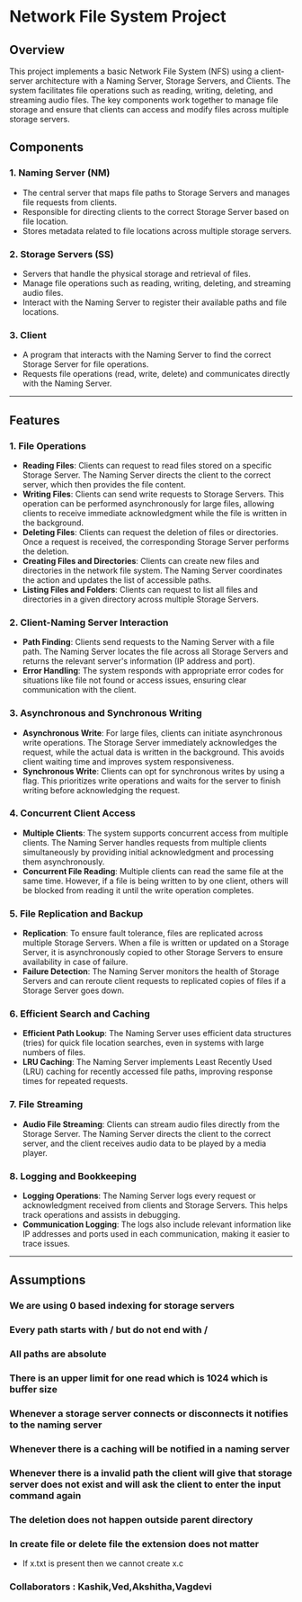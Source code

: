 # Network File System Project

## Overview

This project implements a basic Network File System (NFS) using a client-server architecture with a Naming Server, Storage Servers, and Clients. The system facilitates file operations such as reading, writing, deleting, and streaming audio files. The key components work together to manage file storage and ensure that clients can access and modify files across multiple storage servers.

## Components

### 1. **Naming Server (NM)**
   - The central server that maps file paths to Storage Servers and manages file requests from clients.
   - Responsible for directing clients to the correct Storage Server based on file location.
   - Stores metadata related to file locations across multiple storage servers.

### 2. **Storage Servers (SS)**
   - Servers that handle the physical storage and retrieval of files.
   - Manage file operations such as reading, writing, deleting, and streaming audio files.
   - Interact with the Naming Server to register their available paths and file locations.

### 3. **Client**
   - A program that interacts with the Naming Server to find the correct Storage Server for file operations.
   - Requests file operations (read, write, delete) and communicates directly with the Naming Server.

---

## Features

### 1. **File Operations**
   - **Reading Files**: Clients can request to read files stored on a specific Storage Server. The Naming Server directs the client to the correct server, which then provides the file content.
   - **Writing Files**: Clients can send write requests to Storage Servers. This operation can be performed asynchronously for large files, allowing clients to receive immediate acknowledgment while the file is written in the background.
   - **Deleting Files**: Clients can request the deletion of files or directories. Once a request is received, the corresponding Storage Server performs the deletion.
   - **Creating Files and Directories**: Clients can create new files and directories in the network file system. The Naming Server coordinates the action and updates the list of accessible paths.
   - **Listing Files and Folders**: Clients can request to list all files and directories in a given directory across multiple Storage Servers.

### 2. **Client-Naming Server Interaction**
   - **Path Finding**: Clients send requests to the Naming Server with a file path. The Naming Server locates the file across all Storage Servers and returns the relevant server's information (IP address and port).
   - **Error Handling**: The system responds with appropriate error codes for situations like file not found or access issues, ensuring clear communication with the client.

### 3. **Asynchronous and Synchronous Writing**
   - **Asynchronous Write**: For large files, clients can initiate asynchronous write operations. The Storage Server immediately acknowledges the request, while the actual data is written in the background. This avoids client waiting time and improves system responsiveness.
   - **Synchronous Write**: Clients can opt for synchronous writes by using a flag. This prioritizes write operations and waits for the server to finish writing before acknowledging the request.

### 4. **Concurrent Client Access**
   - **Multiple Clients**: The system supports concurrent access from multiple clients. The Naming Server handles requests from multiple clients simultaneously by providing initial acknowledgment and processing them asynchronously.
   - **Concurrent File Reading**: Multiple clients can read the same file at the same time. However, if a file is being written to by one client, others will be blocked from reading it until the write operation completes.

### 5. **File Replication and Backup**
   - **Replication**: To ensure fault tolerance, files are replicated across multiple Storage Servers. When a file is written or updated on a Storage Server, it is asynchronously copied to other Storage Servers to ensure availability in case of failure.
   - **Failure Detection**: The Naming Server monitors the health of Storage Servers and can reroute client requests to replicated copies of files if a Storage Server goes down.

### 6. **Efficient Search and Caching**
   - **Efficient Path Lookup**: The Naming Server uses efficient data structures (tries) for quick file location searches, even in systems with large numbers of files.
   - **LRU Caching**: The Naming Server implements Least Recently Used (LRU) caching for recently accessed file paths, improving response times for repeated requests.

### 7. **File Streaming**
   - **Audio File Streaming**: Clients can stream audio files directly from the Storage Server. The Naming Server directs the client to the correct server, and the client receives audio data to be played by a media player.

### 8. **Logging and Bookkeeping**
   - **Logging Operations**: The Naming Server logs every request or acknowledgment received from clients and Storage Servers. This helps track operations and assists in debugging.
   - **Communication Logging**: The logs also include relevant information like IP addresses and ports used in each communication, making it easier to trace issues.

---

## Assumptions

### We are using 0 based indexing for storage servers

### Every path starts with / but do not end with /

### All paths are absolute 

### There is an upper limit for one read which is 1024 which is buffer size

### Whenever a storage server connects or disconnects it notifies to the naming server

### Whenever there is a caching will be notified in a naming server

### Whenever there is a invalid path the client will give that storage server does not exist and will ask the client to enter the input command again

### The deletion does not happen outside parent directory

### In create file or delete file the extension does not matter 
- If x.txt is present then we cannot create x.c
### Collaborators : Kashik,Ved,Akshitha,Vagdevi
